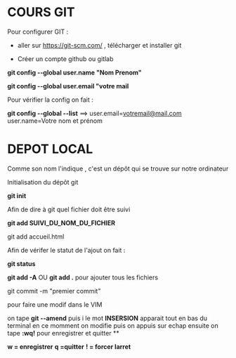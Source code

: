 # COURS GIT

Pour configurer GIT : 

* aller sur https://git-scm.com/ , télécharger et installer git

* Créer un compte github ou gitlab

**git config --global user.name "Nom Prenom"**

**git config --global user.email "votre mail**

Pour vérifier la config on fait :

**git config --global --list** ==> user.email=votremail@mail.com user.name=Votre nom et prénom


# DEPOT LOCAL
Comme son nom l'indique , c'est un dépôt qui se trouve sur notre ordinateur

Initialisation du dépôt git

**git init**

Afin de dire à git quel fichier doit être suivi

**git add SUIVI_DU_NOM_DU_FICHIER**

git add accueil.html


Afin de vérifer le statut de l'ajout on fait :

**git status**

**git add -A** OU **git add .** pour ajouter tous les fichiers

git commit -m "premier commit"

pour faire une modif dans le VIM

on tape **git --amend**
puis i le mot **INSERSION** apparait tout en bas du terminal en ce momment on modifie puis on appuis sur echap ensuite on tape **:wq!** pour enregistrer et quitter **

**w = enregistrer**
**q =quitter**
**! = forcer larret**